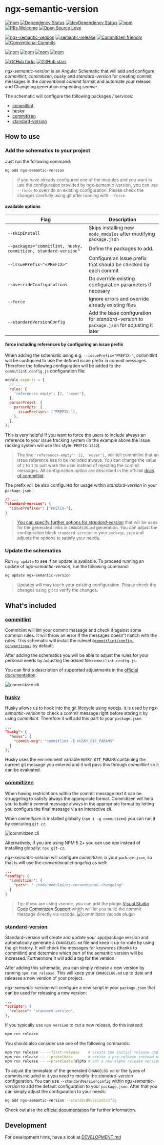 # ngx-semantic-version

[![npm](https://img.shields.io/npm/v/ngx-semantic-version.svg)](https://www.npmjs.com/package/ngx-semantic-version)
[![Dependency Status](https://david-dm.org/d-koppenhagen/ngx-semantic-version.svg)](https://david-dm.org/d-koppenhagen/ngx-semantic-version)
[![devDependency Status](https://david-dm.org/d-koppenhagen/ngx-semantic-version/dev-status.svg)](https://david-dm.org/d-koppenhagen/ngx-semantic-version?type=dev)
[![npm](https://img.shields.io/npm/l/ngx-semantic-version.svg)](https://www.npmjs.com/package/ngx-semantic-version)
[![PRs Welcome](https://img.shields.io/badge/PRs-welcome-brightgreen.svg)](http://makeapullrequest.com)
[![Open Source Love](https://badges.frapsoft.com/os/v1/open-source.svg?v=102)](https://github.com/ellerbrock/open-source-badge/)

[![ngx-semantic-version](https://img.shields.io/badge/%F0%9F%92%8E-ngx--semantic--version-blueviolet)](https://www.npmjs.com/package/ngx-semantic-version)
[![semantic-release](https://img.shields.io/badge/%20%20%F0%9F%93%A6%F0%9F%9A%80-semantic--release-e10079.svg?style=flat-square)](https://github.com/semantic-release/semantic-release)
[![Commitizen friendly](https://img.shields.io/badge/commitizen-friendly-brightgreen.svg)](http://commitizen.github.io/cz-cli/)
[![Conventional Commits](https://img.shields.io/badge/Conventional%20Commits-1.0.0-yellow.svg)](https://conventionalcommits.org)

[![npm](https://img.shields.io/npm/dw/ngx-semantic-version.svg)](https://www.npmjs.com/package/ngx-semantic-version)
[![npm](https://img.shields.io/npm/dm/ngx-semantic-version.svg)](https://www.npmjs.com/package/ngx-semantic-version)
[![npm](https://img.shields.io/npm/dy/ngx-semantic-version.svg)](https://www.npmjs.com/package/ngx-semantic-version)
[![npm](https://img.shields.io/npm/dt/ngx-semantic-version.svg)](https://www.npmjs.com/package/ngx-semantic-version)

[![GitHub forks](https://img.shields.io/github/forks/d-koppenhagen/ngx-semantic-version.svg?style=social&label=Fork)](https://github.com/d-koppenhagen/ngx-semantic-version/fork) [![GitHub stars](https://img.shields.io/github/stars/d-koppenhagen/ngx-semantic-version.svg?style=social&label=Star)](https://github.com/d-koppenhagen/ngx-semantic-version)

_ngx-semantic-version_ is an Angular Schematic that will add and configure _commitlint_, _commitizen_, _husky_ and _standard-version_ for creating commit messages in the _conventional commit_ format and automate your release and Changelog generation respecting _semver_.

The schematic will configure the following packages / services:

- [commitlint](https://commitlint.js.org)
- [husky](https://www.npmjs.com/package/husky)
- [commitizen](https://www.npmjs.com/package/commitizen)
- [standard-version](https://www.npmjs.com/package/standard-version)

## How to use

### Add the schematics to your project

Just run the following command:

```sh
ng add ngx-semantic-version
```

> if you have already configured one of the modules and you want to use the configuration provided
by ngx-semantic-version, you can use `--force` to override an existing configuration. Please check
the changes carefully using git after running with `--force`.

#### available options

| Flag                      | Description                                                        |
| ------------------------- | ------------------------------------------------------------------ |
| `--skipInstall`           | Skips installing new `node_modules` after modifying `package.json` |
| `--packages="commitlint, husky, commitizen, standard-version"` | Define the packages to add.   |
| `--issuePrefix="<PREFIX>"`| Configure an issue prefix that should be checked by each commit    |
| `--overrideConfigurations`| Do override existing configuration parameters if necesary          |
| `--force`                 | Ignore errors and override already existing files                  |
| `--standardVersionConfig` | Add the base configuration for _standard-version_ to `package.json` for adjusting it later|

#### force including references by configuring an issue prefix

When adding the schematic using e.g. `--issuePrefix="PREFIX-"`, commitlint will be configured to use
the defined issue prefix in commit messages. Therefore the following configuration will be added
to the `commitlint.config.js` configuration file:

```js
module.exports = {
  // ...
  rules: {
    'references-empty': [2, 'never'],
  },
  parserPreset: {
    parserOpts: {
      issuePrefixes: ['PREFIX-'],
    },
  },
};
```

This is very helpful if you want to force the users to include always an reference to your issue
tracking system (in the example above the issue racking system will use this style: `PREFIX-1242`).

> The line `'references-empty': [2, 'never'],` will tell commitlint that an issue reference has
to be included always. You can change the value of `2` to `1` to just warn the user instead of
rejecting the commit messages. All configuration option are described in the official
[docs of commitlint](https://commitlint.js.org/#/reference-rules).

The prefix will be also configured for usage within _standard-version_ in your `package.json`:

```json
// ...
"standard-version": {
  "issuePrefixes": ["PREFIX-"],
}
```

> [You can specify further options for _standard-version_](https://github.com/conventional-changelog/conventional-changelog-config-spec/blob/master/versions/2.1.0/README.md
) that will be uses for the generated links
in `CHANGELOG.md` generation. You can adjust the configuration block `standard-version` in your
`package.json` and adjusts the options to satisfy your needs.

### Update the schematics

Run `ng update` to see if an update is available.
To proceed running an update of _ngx-semantic-version_, run the following command:

```bash
ng update ngx-semantic-version
```

> Updates will may touch your existing configuration. Please check the changes using git to verify the changes.

## What's included

### [commitlint](https://commitlint.js.org)

Commitlint will lint your commit massage and check it against some common rules.
It will throw an error if the messages doesn't match with the rules.
This schematic will install the ruleset [`@commitlint/config-conventional`](https://npmjs.com/package/@commitlint/config-conventional) by default.

After adding the schematics you will be able to adjust the rules for your
personal needs by adjusting the added file `commitlint.config.js`.

You can find a description of supported adjustments in the
[official documentation](https://commitlint.js.org/#/reference-rules).

![commitizen cli](https://raw.githubusercontent.com/d-koppenhagen/ngx-semantic-version/master/assets/commitlint.svg?sanitize=true)

### [husky](https://www.npmjs.com/package/husky)

Husky allows us to hook into the git lifecycle using nodejs. It is used by _ngx-semantic-version_ to check a commit message right before storing it by using _commitlint_.
Therefore it will add this part to your `package.json`:

```json
...
"husky": {
  "hooks": {
    "commit-msg": "commitlint -E HUSKY_GIT_PARAMS"
  }
},
```

Husky uses the evnironment variable `HUSKY_GIT_PARAMS` containing the current git message you entered and it will pass this through _commitlint_ so it can be evaluated.

### [commitizen](https://www.npmjs.com/package/commitizen)

When having restrichtions within the commit message text it can be struggeling
to satisfy always the appropriate format. Commitizen will help you to build a
commit message always in the appropriate format by letting you configure the
final message via an interactive cli.

When _commitizen_ is installed globally (`npm i -g commitizen`) you can run it by
executing `git cz`.

![commitizen cli](https://raw.githubusercontent.com/d-koppenhagen/ngx-semantic-version/master/assets/commitizen.svg?sanitize=true)

Alternatively, if you are using NPM 5.2+ you can use npx instead of installing globally: `npx git-cz`.

_ngx-semantic-version_ will configure _commitizen_ in your `package.json`, so that is will use the _conventional changelog_ as well:

```json
...
"config": {
  "commitizen": {
    "path": "./node_modules/cz-conventional-changelog"
  }
}
```

> Tip: if you are using vscode, you can add the plugin [Visual Studio Code Commitizen Support](https://marketplace.visualstudio.com/items?itemName=KnisterPeter.vscode-commitizen) which will let you build the commit message directly via vscode.
> ![commitizen vscode plugin](https://raw.githubusercontent.com/d-koppenhagen/ngx-semantic-version/master/assets/commitizen-vscode.png)

### [standard-version](https://www.npmjs.com/package/standard-version)

Standard-version will create and update your app/package version and automatically
generate a `CHANGELOG.md` file and keep it up-to-date by using the git history.
It will check the messages for keywords (thanks to commitlint) and determine which part
of the semantic version will be increased. Furthermore it will add a tag for the version.

After adding this schematic, you can simply release a new version by running `npm run release`.
This will keep your `CHNAGELOG.md` up to date and releases a new version of your project.

_ngx-semantic-version_ will configure a new script in your `package.json` that can be used for releasing a new version:

```json
...
"scripts": {
  "release": "standard-version",
},
```

If you typically use `npm version` to cut a new release, do this instead:

```bash
npm run release
```

You should also consider use one of the following commands:

```bash
npm run release -- --first-release    # create the initial release and create the `CHANGELOG.md`
npm run release -- --prerelease       # create a pre-release instead of a regular one
npm run release -- --prerelease alpha # cut a new alpha release version
```

To adjust the temnplate of the generated `CHANGELOG.md` or the types of commits included in it you need to modify the _standard-version_ configuration.
You can use `--standardVersionConfig` within _ngx-semantic-version_ to add the default configuration to your `package.json`.
After that you can simply adjust the configuration to your needs:

```bash
ng add ngx-semantic-version --standardVersionConfig
```

Check out also the [official documentation](https://www.npmjs.com/package/standard-version#release-as-a-pre-release) for further information.

## Development

For development hints, have a look at [DEVELOPMENT.md](./DEVELOPMENT.md)

